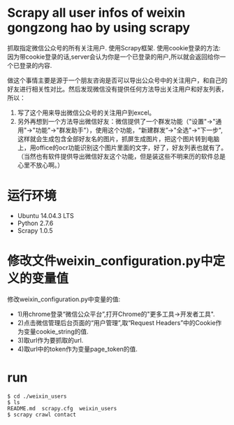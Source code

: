 # Scrapy all user infos of weixin gongzong hao by using scrapy

抓取指定微信公众号的所有关注用户. 使用Scrapy框架.
使用cookie登录的方法: 因为带cookie登录的话,server会认为你是一个已登录的用户,所以就会返回给你一个已登录的内容.

做这个事情主要是源于一个朋友咨询是否可以导出公众号中的关注用户，和自己的好友进行相关性对比。然后发现微信没有提供任何方法导出关注用户和好友列表，所以：
1. 写了这个用来导出微信公众号的关注用户到excel。
2. 另外再想到一个方法导出微信好友：微信提供了一个群发功能（"设置"->"通用"->"功能"->"群发助手"），使用这个功能，“新建群发”->"全选"->"下一步",这样就会生成包含全部好友名的图片，抓屏生成图片，把这个图片转到电脑上，用office的ocr功能识别这个图片里面的文字，好了，好友列表也就有了。（当然也有软件提供导出微信好友这个功能，但是装这些不明来历的软件总是心里不放心啊。）

# 运行环境
- Ubuntu 14.04.3 LTS
- Python 2.7.6
- Scrapy 1.0.5

# 修改文件weixin_configuration.py中定义的变量值
修改weixin_configuration.py中变量的值:
- 1)用chrome登录“微信公众平台”,打开Chrome的"更多工具->开发者工具".
- 2)点击微信管理后台页面的“用户管理”,取“Request Headers”中的Cookie作为变量cookie_string的值.
- 3)取url作为要抓取的url.
- 4)取url中的token作为变量page_token的值.

# run
```
$ cd ./weixin_users
$ ls
README.md  scrapy.cfg  weixin_users
$ scrapy crawl contact
```
